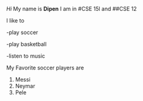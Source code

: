 _Hi_
My name is __Dipen__
I am in #CSE 15l and ##CSE 12
     
I like to 

-play soccer

-play basketball

-listen to music 

My Favorite soccer players are 
1) Messi
2) Neymar
3) Pele

   
